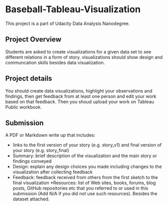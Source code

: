 # Baseball-Tableau-Visualization
This project is a part of Udacity Data Analysis Nanodegree.

## Project Overview
Students are asked to create visualizations for a given data set to see different relations in a form of story. visualizations should
show design and communcation skills besides data visualization.

## Project details
You should create data visualizations, highlight your observations and findings, then get feedback from at least one person and edit
your work based on that feedback. Then you shoud upload your work on Tableau Public workbook.

## Submission
A PDF or Markdown write up that includes:
* links to the first version of your story (e.g. story_v1) and final version of your story
(e.g. story_final)
* Summary: brief description of the visualization and the main story or findings conveyed
* Design: explain any design choices you made including changes to the visualization after collecting feedback
* Feedback: feedback received from others from the first sketch to the final visualization
*Resources: list of Web sites, books, forums, blog posts, GitHub repositories etc that you referred to or used in this submission (Add N/A if you did not use such resources).
Besides the dataset attached.
